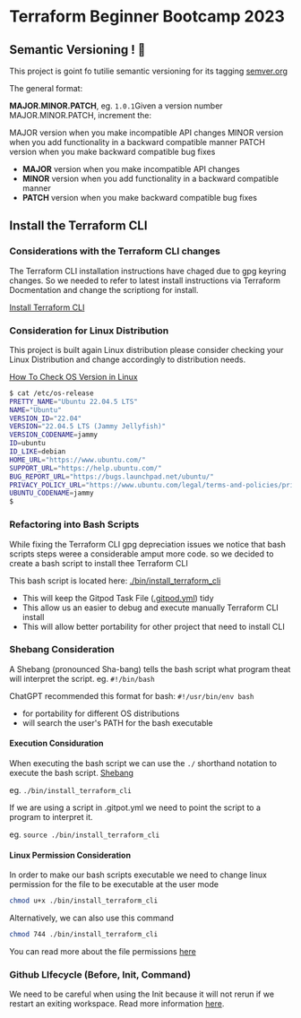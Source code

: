 # Terraform Beginner Bootcamp 2023

## Semantic Versioning ! :mage:

This project is goint fo tutilie semantic versioning for its tagging
[semver.org](https://semver.org)

The general format:

**MAJOR.MINOR.PATCH**, eg. `1.0.1`Given a version number MAJOR.MINOR.PATCH, increment the:

MAJOR version when you make incompatible API changes
MINOR version when you add functionality in a backward compatible manner
PATCH version when you make backward compatible bug fixes
- **MAJOR** version when you make incompatible API changes
- **MINOR** version when you add functionality in a backward compatible manner
- **PATCH** version when you make backward compatible bug fixes

## Install the Terraform CLI

### Considerations with the Terraform CLI changes

The Terraform CLI installation instructions have chaged due to gpg keyring changes. So we needed to refer to latest install instructions via Terraform Docmentation and change the scriptiong for install. 

[Install Terraform CLI](https://developer.hashicorp.com/terraform/tutorials/aws-get-started/install-cli)


### Consideration for Linux Distribution

This project is built again Linux distribution please consider checking your Linux Distribution and change accordingly to distribution needs.

[How To Check OS Version in Linux](https://www.cyberciti.biz/faq/how-to-check-os-version-in-linux-command-line/)

```sh
$ cat /etc/os-release
PRETTY_NAME="Ubuntu 22.04.5 LTS"
NAME="Ubuntu"
VERSION_ID="22.04"
VERSION="22.04.5 LTS (Jammy Jellyfish)"
VERSION_CODENAME=jammy
ID=ubuntu
ID_LIKE=debian
HOME_URL="https://www.ubuntu.com/"
SUPPORT_URL="https://help.ubuntu.com/"
BUG_REPORT_URL="https://bugs.launchpad.net/ubuntu/"
PRIVACY_POLICY_URL="https://www.ubuntu.com/legal/terms-and-policies/privacy-policy"
UBUNTU_CODENAME=jammy
$ 
```
### Refactoring into Bash Scripts

While fixing the Terraform CLI gpg depreciation issues we notice that bash scripts steps weree a considerable amput more code. so we decided to create a bash script to install thee Terraform CLI

This bash script is located here: [./bin/install_terraform_cli](./bin/install_terraform_cli.sh)

- This will keep the Gitpod Task File ([.gitpod.yml](.gitpod.yml)) tidy
- This allow us an easier to debug and execute manually Terraform CLI install
- This will allow better portability for other project that need to install CLI

### Shebang Consideration

A Shebang (pronounced Sha-bang) tells the bash script what program theat will interpret  the script. eg. `#!/bin/bash`

ChatGPT recommended this format for bash: `#!/usr/bin/env bash` 
- for portability for different OS distributions
- will search the user's PATH for the bash executable

#### Execution Considuration

When executing the bash script we can use the `./` shorthand notation to execute the bash script.
[Shebang](https://en.wikipedia.org/wiki/Shebang_(Unix))

eg. `./bin/install_terraform_cli`

If we are using a script in .gitpot.yml we need to point the script to a program to interpret it.

eg. `source ./bin/install_terraform_cli`

#### Linux Permission Consideration

In order to make our bash scripts executable we need to change linux permission for the file to be executable at the user mode

```sh
chmod u+x ./bin/install_terraform_cli
```
Alternatively, we can also use this command
```sh
chmod 744 ./bin/install_terraform_cli
```
You can read more about the file permissions [here](https://en.wikipedia.org/wiki/Chmod)


### Github LIfecycle (Before, Init, Command)

We need to be careful when using the Init because it will not rerun if we restart an exiting workspace. Read more information [here](https://www.gitpod.io/docs/configure/workspaces/tasks).